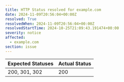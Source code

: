 ```yaml
---
title: HTTP Status resolved for example.com
date: 2024-11-09T20:56:04+00:00Z
resolved: True
resolvedWhen: 2024-11-09T20:56:04+00:00Z
resolvedStartTime: 2024-10-25T21:09:43.191474+00:00
severity: notice
affected:
  - example.com
section: issue
---
```


| Expected Statuses | Actual Status  |
|-------------------|----------------|
| 200, 301, 302 | 200 |
